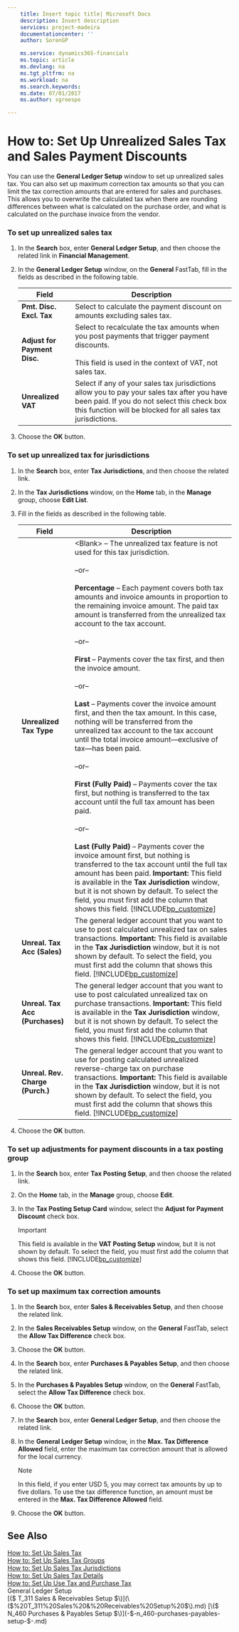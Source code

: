 ```yaml
---
    title: Insert topic title| Microsoft Docs
    description: Insert description
    services: project-madeira
    documentationcenter: ''
    author: SorenGP

    ms.service: dynamics365-financials
    ms.topic: article
    ms.devlang: na
    ms.tgt_pltfrm: na
    ms.workload: na
    ms.search.keywords:
    ms.date: 07/01/2017
    ms.author: sgroespe

---
```

# How to: Set Up Unrealized Sales Tax and Sales Payment Discounts
You can use the **General Ledger Setup** window to set up unrealized sales tax. You can also set up maximum correction tax amounts so that you can limit the tax correction amounts that are entered for sales and purchases. This allows you to overwrite the calculated tax when there are rounding differences between what is calculated on the purchase order, and what is calculated on the purchase invoice from the vendor.  
  
### To set up unrealized sales tax  
  
1.  In the **Search** box, enter **General Ledger Setup**, and then choose the related link in **Financial Management**.  
  
2.  In the **General Ledger Setup** window, on the **General** FastTab, fill in the fields as described in the following table.  
  
    |Field|Description|  
    |---------------------------------|---------------------------------------|  
    |**Pmt. Disc. Excl. Tax**|Select to calculate the payment discount on amounts excluding sales tax.|  
    |**Adjust for Payment Disc.**|Select to recalculate the tax amounts when you post payments that trigger payment discounts.<br /><br /> This field is used in the context of VAT, not sales tax.|  
    |**Unrealized VAT**|Select if any of your sales tax jurisdictions allow you to pay your sales tax after you have been paid. If you do not select this check box this function will be blocked for all sales tax jurisdictions.|  
  
3.  Choose the **OK** button.  
  
### To set up unrealized tax for jurisdictions  
  
1.  In the **Search** box, enter **Tax Jurisdictions**, and then choose the related link.  
  
2.  In the **Tax Jurisdictions** window, on the **Home** tab, in the **Manage** group, choose **Edit List**.  
  
3.  Fill in the fields as described in the following table.  
  
    |Field|Description|  
    |---------------------------------|---------------------------------------|  
    |**Unrealized Tax Type**|\<Blank\> – The unrealized tax feature is not used for this tax jurisdiction.<br /><br /> –or–<br /><br /> **Percentage** – Each payment covers both tax amounts and invoice amounts in proportion to the remaining invoice amount. The paid tax amount is transferred from the unrealized tax account to the tax account.<br /><br /> –or–<br /><br /> **First** – Payments cover the tax first, and then the invoice amount.<br /><br /> –or–<br /><br /> **Last** – Payments cover the invoice amount first, and then the tax amount. In this case, nothing will be transferred from the unrealized tax account to the tax account until the total invoice amount—exclusive of tax—has been paid.<br /><br /> –or–<br /><br /> **First \(Fully Paid\)** – Payments cover the tax first, but nothing is transferred to the tax account until the full tax amount has been paid.<br /><br /> –or–<br /><br /> **Last \(Fully Paid\)** – Payments cover the invoice amount first, but nothing is transferred to the tax account until the full tax amount has been paid. **Important:**  This field is available in the **Tax Jurisdiction** window, but it is not shown by default. To select the field, you must first add the column that shows this field. [!INCLUDE[bp_customize](../../includes/bp_customize_md.md)]|  
    |**Unreal. Tax Acc \(Sales\)**|The general ledger account that you want to use to post calculated unrealized tax on sales transactions. **Important:**  This field is available in the **Tax Jurisdiction** window, but it is not shown by default. To select the field, you must first add the column that shows this field. [!INCLUDE[bp_customize](../../includes/bp_customize_md.md)]|  
    |**Unreal. Tax Acc \(Purchases\)**|The general ledger account that you want to use to post calculated unrealized tax on purchase transactions. **Important:**  This field is available in the **Tax Jurisdiction** window, but it is not shown by default. To select the field, you must first add the column that shows this field. [!INCLUDE[bp_customize](../../includes/bp_customize_md.md)]|  
    |**Unreal. Rev. Charge \(Purch.\)**|The general ledger account that you want to use for posting calculated unrealized reverse-charge tax on purchase transactions. **Important:**  This field is available in the **Tax Jurisdiction** window, but it is not shown by default. To select the field, you must first add the column that shows this field. [!INCLUDE[bp_customize](../../includes/bp_customize_md.md)]|  
  
4.  Choose the **OK** button.  
  
### To set up adjustments for payment discounts in a tax posting group  
  
1.  In the **Search** box, enter **Tax Posting Setup**, and then choose the related link.  
  
2.  On the **Home** tab, in the **Manage** group, choose **Edit**.  
  
3.  In the **Tax Posting Setup Card** window, select the **Adjust for Payment Discount** check box.  
  
    > [!IMPORTANT]  
    >  This field is available in the **VAT Posting Setup** window, but it is not shown by default. To select the field, you must first add the column that shows this field. [!INCLUDE[bp_customize](../../includes/bp_customize_md.md)]  
  
4.  Choose the **OK** button.  
  
### To set up maximum tax correction amounts  
  
1.  In the **Search** box, enter **Sales & Receivables Setup**, and then choose the related link.  
  
2.  In the **Sales Receivables Setup** window, on the **General** FastTab, select the **Allow Tax Difference** check box.  
  
3.  Choose the **OK** button.  
  
4.  In the **Search** box, enter **Purchases & Payables Setup**, and then choose the related link.  
  
5.  In the **Purchases & Payables Setup** window, on the **General** FastTab, select the **Allow Tax Difference** check box.  
  
6.  Choose the **OK** button.  
  
7.  In the **Search** box, enter **General Ledger Setup**, and then choose the related link.  
  
8.  In the **General Ledger Setup** window, in the **Max. Tax Difference Allowed** field, enter the maximum tax correction amount that is allowed for the local currency.  
  
    > [!NOTE]  
    >  In this field, if you enter USD 5, you may correct tax amounts by up to five dollars. To use the tax difference function, an amount must be entered in the **Max. Tax Difference Allowed** field.  
  
9. Choose the **OK** button.  
  
## See Also  
 [How to: Set Up Sales Tax](how-to-set-up-sales-tax.md)   
 [How to: Set Up Sales Tax Groups](how-to-set-up-sales-tax-groups.md)   
 [How to: Set Up Sales Tax Jurisdictions](how-to-set-up-sales-tax-jurisdictions.md)   
 [How to: Set Up Sales Tax Details](how-to-set-up-sales-tax-details.md)   
 [How to: Set Up Use Tax and Purchase Tax](how-to-set-up-use-tax-and-purchase-tax.md)   
 General Ledger Setup   
 [\($ T\_311 Sales & Receivables Setup $\)](\($%20T_311%20Sales%20&%20Receivables%20Setup%20$\).md)   
 [\($ N\_460 Purchases & Payables Setup $\)](-$-n_460-purchases-payables-setup-$-.md)